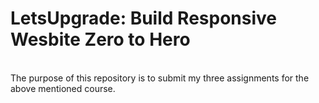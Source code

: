 <h1>LetsUpgrade: Build Responsive Wesbite Zero to Hero</h1> <br>
The purpose of this repository is to submit my three assignments for the above mentioned course.

